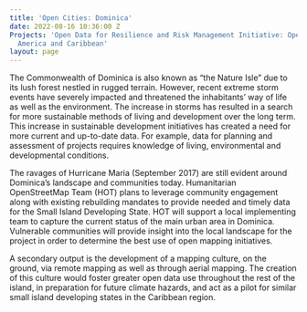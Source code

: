 ```yaml
---
title: 'Open Cities: Dominica'
date: 2022-08-16 10:36:00 Z
Projects: 'Open Data for Resilience and Risk Management Initiative: Open Cities Latin
  America and Caribbean'
layout: page
---
```


The Commonwealth of Dominica is also known as “the Nature Isle” due to its lush forest nestled in rugged terrain. However, recent extreme storm events have severely impacted and threatened the inhabitants’ way of life as well as the environment. The increase in storms has resulted in a search for more sustainable methods of living and development over the long term. This increase in sustainable development initiatives has created a need for more current and up-to-date data. For example, data for planning and assessment of projects requires knowledge of living, environmental and developmental conditions.

The ravages of Hurricane Maria (September 2017) are still evident around Dominica’s landscape and communities today. Humanitarian OpenStreetMap Team (HOT) plans to leverage community engagement along with existing rebuilding mandates to provide needed and timely data for the Small Island Developing State. HOT will support a local implementing team to capture the current status of the main urban area in Dominica. Vulnerable communities will provide insight into the local landscape  for the project in order to determine the best use of open mapping initiatives. 

A secondary output is the development of a mapping culture, on the ground, via remote mapping as well as through aerial mapping. The creation of this culture would foster  greater open data use throughout the rest of the island, in preparation for future climate hazards, and act as a pilot for similar small island developing states in the Caribbean region.
